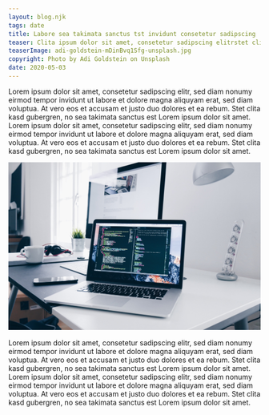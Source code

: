 ```yaml
---
layout: blog.njk
tags: date
title: Labore sea takimata sanctus tst invidunt consetetur sadipscing
teaser: Clita ipsum dolor sit amet, consetetur sadipscing elitrstet clita kasd gubergren, no sea takimatasanctus pst invidunt ut labore, Lorem ipsum dolor sit amet, sea takimata sanctus tst invidunt ut labore.
teaserImage: adi-goldstein-mDinBvq1Sfg-unsplash.jpg
copyright: Photo by Adi Goldstein on Unsplash
date: 2020-05-03
---
```


Lorem ipsum dolor sit amet, consetetur sadipscing elitr, sed diam nonumy eirmod tempor invidunt ut labore et dolore magna aliquyam erat, sed diam voluptua. At vero eos et accusam et justo duo dolores et ea rebum. Stet clita kasd gubergren, no sea takimata sanctus est Lorem ipsum dolor sit amet. Lorem ipsum dolor sit amet, consetetur sadipscing elitr, sed diam nonumy eirmod tempor invidunt ut labore et dolore magna aliquyam erat, sed diam voluptua. At vero eos et accusam et justo duo dolores et ea rebum. Stet clita kasd gubergren, no sea takimata sanctus est Lorem ipsum dolor sit amet.

![Lorem ipsum](/img/christopher-gower-m_HRfLhgABo-unsplash.jpg#post-content)

Lorem ipsum dolor sit amet, consetetur sadipscing elitr, sed diam nonumy eirmod tempor invidunt ut labore et dolore magna aliquyam erat, sed diam voluptua. At vero eos et accusam et justo duo dolores et ea rebum. Stet clita kasd gubergren, no sea takimata sanctus est Lorem ipsum dolor sit amet. Lorem ipsum dolor sit amet, consetetur sadipscing elitr, sed diam nonumy eirmod tempor invidunt ut labore et dolore magna aliquyam erat, sed diam voluptua. At vero eos et accusam et justo duo dolores et ea rebum. Stet clita kasd gubergren, no sea takimata sanctus est Lorem ipsum dolor sit amet.
